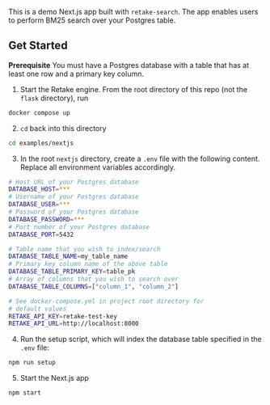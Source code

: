 This is a demo Next.js app built with `retake-search`. The app enables users to perform BM25 search over your Postgres table.

## Get Started

**Prerequisite** You must have a Postgres database with a table that has at least one row and a primary key column.

1. Start the Retake engine. From the root directory of this repo (not the `flask` directory), run

```bash
docker compose up
```

2. `cd` back into this directory

```bash
cd examples/nextjs
```

3. In the root `nextjs` directory, create a `.env` file with the following content. Replace all environment
   variables accordingly.

```bash
# Host URL of your Postgres database
DATABASE_HOST=***
# Username of your Postgres database
DATABASE_USER=***
# Password of your Postgres database
DATABASE_PASSWORD=***
# Port number of your Postgres database
DATABASE_PORT=5432

# Table name that you wish to index/search
DATABASE_TABLE_NAME=my_table_name
# Primary key column name of the above table
DATABASE_TABLE_PRIMARY_KEY=table_pk
# Array of columns that you wish to search over
DATABASE_TABLE_COLUMNS=["column_1", "column_2"]

# See docker-compose.yml in project root directory for
# default values
RETAKE_API_KEY=retake-test-key
RETAKE_API_URL=http://localhost:8000
```

4. Run the setup script, which will index the database table specified in the `.env` file:

```bash
npm run setup
```

5. Start the Next.js app

```bash
npm start
```
